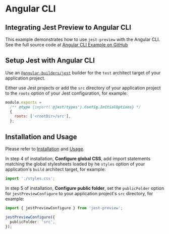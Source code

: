 # Angular CLI

## Integrating Jest Preview to Angular CLI

This example demonstrates how to use `jest-preview` with the Angular CLI. See the full source code at [Angular CLI Example on GitHub](https://github.com/nvh95/jest-preview/tree/main/examples/angular)

## Setup Jest with Angular CLI

Use an [`@angular-builders/jest`](https://www.npmjs.com/package/@angular-builders/jest) builder for the `test` architect target of your application project.

Either use Jest projects or add the `src` directory of your application project to the `roots` option of your Jest configuration, for example:

```js
module.exports =
  /** @type {import('@jest/types').Config.InitialOptions} */
  {
    roots: ['<rootDir>/src'],
  };
```

## Installation and Usage

Please refer to [Installation](/docs/getting-started/installation) and [Usage](/docs/getting-started/usage).

In step 4 of installation, **Configure global CSS**, add import statements matching the global stylesheets loaded by he `styles` option of your application's `build` architect target, for example:

```typescript
import './styles.css';
```

In step 5 of installation, **Configure public folder**, set the `publicFolder` option for `jestPreviewConfigure` to your application project's `src` directory, for example:

```typescript
import { jestPreviewConfigure } from 'jest-preview';

jestPreviewConfigure({
  publicFolder: 'src',
});
```
